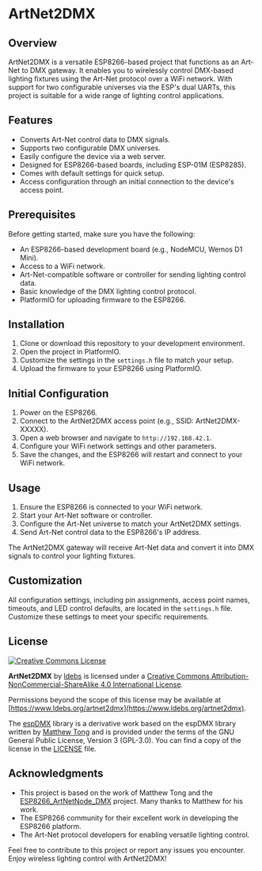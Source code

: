 # ArtNet2DMX

## Overview

ArtNet2DMX is a versatile ESP8266-based project that functions as an Art-Net to DMX gateway. It enables you to wirelessly control DMX-based lighting fixtures using the Art-Net protocol over a WiFi network. With support for two configurable universes via the ESP's dual UARTs, this project is suitable for a wide range of lighting control applications.

## Features

- Converts Art-Net control data to DMX signals.
- Supports two configurable DMX universes.
- Easily configure the device via a web server.
- Designed for ESP8266-based boards, including ESP-01M (ESP8285).
- Comes with default settings for quick setup.
- Access configuration through an initial connection to the device's access point.

## Prerequisites

Before getting started, make sure you have the following:

- An ESP8266-based development board (e.g., NodeMCU, Wemos D1 Mini).
- Access to a WiFi network.
- Art-Net-compatible software or controller for sending lighting control data.
- Basic knowledge of the DMX lighting control protocol.
- PlatformIO for uploading firmware to the ESP8266.

## Installation

1. Clone or download this repository to your development environment.
2. Open the project in PlatformIO.
3. Customize the settings in the `settings.h` file to match your setup.
4. Upload the firmware to your ESP8266 using PlatformIO.

## Initial Configuration

1. Power on the ESP8266.
2. Connect to the ArtNet2DMX access point (e.g., SSID: ArtNet2DMX-XXXXX).
3. Open a web browser and navigate to `http://192.168.42.1`.
4. Configure your WiFi network settings and other parameters.
5. Save the changes, and the ESP8266 will restart and connect to your WiFi network.

## Usage

1. Ensure the ESP8266 is connected to your WiFi network.
2. Start your Art-Net software or controller.
3. Configure the Art-Net universe to match your ArtNet2DMX settings.
4. Send Art-Net control data to the ESP8266's IP address.

The ArtNet2DMX gateway will receive Art-Net data and convert it into DMX signals to control your lighting fixtures.

## Customization

All configuration settings, including pin assignments, access point names, timeouts, and LED control defaults, are located in the `settings.h` file. Customize these settings to meet your specific requirements.

## License

[![Creative Commons License](https://i.creativecommons.org/l/by-nc-sa/4.0/88x31.png)](http://creativecommons.org/licenses/by-nc-sa/4.0/)
  
**ArtNet2DMX** by [ldebs](https://www.ldebs.org/artnet2dmx) is licensed under a [Creative Commons Attribution-NonCommercial-ShareAlike 4.0 International License](http://creativecommons.org/licenses/by-nc-sa/4.0/).

Permissions beyond the scope of this license may be available at [https://www.ldebs.org/artnet2dmx](https://www.ldebs.org/artnet2dmx).

The [espDMX](src/espDMX/README.md) library is a derivative work based on the espDMX library written by [Matthew Tong](https://github.com/mtongnz/espDMX) and is provided under the terms of the GNU General Public License, Version 3 (GPL-3.0). You can find a copy of the license in the [LICENSE](src/espDMX/LICENSE) file.

## Acknowledgments

- This project is based on the work of Matthew Tong and the [ESP8266_ArtNetNode_DMX](https://github.com/mtongnz/ESP8266_ArtNetNode_DMX) project. Many thanks to Matthew for his work.
- The ESP8266 community for their excellent work in developing the ESP8266 platform.
- The Art-Net protocol developers for enabling versatile lighting control.

Feel free to contribute to this project or report any issues you encounter. Enjoy wireless lighting control with ArtNet2DMX!
